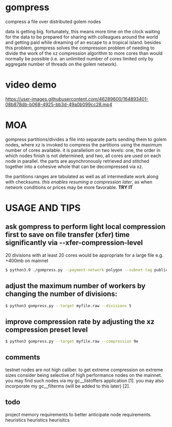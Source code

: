 # gompress
compress a file over distributed golem nodes

data is getting big. fortunately, this means more time on the clock waiting for the data to be prepared for sharing with colleagues around the world and getting paid while dreaming of an escape to a tropical island. besides this problem, gompress solves the compression problem of needing to divide the work of the xz compression algorithm to more cores than would normally be possible (i.e. an unlimited number of cores limited only by aggregate number of threads on the golem network).

# video demo

https://user-images.githubusercontent.com/46289600/164893401-08b878db-b068-4925-bb3d-49a0b099cc28.mp4

# MOA
gompress partitions/divides a file into separate parts sending them to golem nodes, where xz is invoked to compress the partitions using the maximum number of cores available. it is parallelism on two levels: one, the order in which nodes finish is not determined, and two, all cores are used on each node in parallel. the parts are asynchronously retrieved and stitched together into a cohesive whole that can be decompressed via xz.

the partitions ranges are tabulated as well as all intermediate work along with checksums. *this enables resuming a compression later*, as when network conditions or prices may be more favorable. **TRY IT**

# USAGE AND TIPS

## ask gompress to perform light local compression first to save on file transfer (xfer) time significantly via --xfer-compression-level
20 divisions with at least 20 cores would be appropriate for a large file e.g. +400mb on mainnet
```bash
$ python3.9 ./gompress.py --payment-network polygon --subnet-tag public-beta --target myfile.raw --divisions 20 --compression=9e --xfer-compression-level 3 --min-cpu-threads 20
```

## adjust the maximum number of workers by changing the number of divisions:
```bash
$ python3 gompress.py --target myfile.raw --divisions 5
```

## improve compression rate by adjusting the xz compression preset level 
```bash
$ python3 gompress.py --target myfile.raw --compression 9e
```


## comments
testnet nodes are not high caliber. to get extreme compression on extreme sizes consider being selective of high performance nodes on the mainnet. you may find such nodes via my gc__listoffers application [1]. you may also incorporate my gc__filterms (will be added to this later) [2].

## todo
project memory requirements to better anticipate node requirements.
heuristics heuristics heurisitcs
